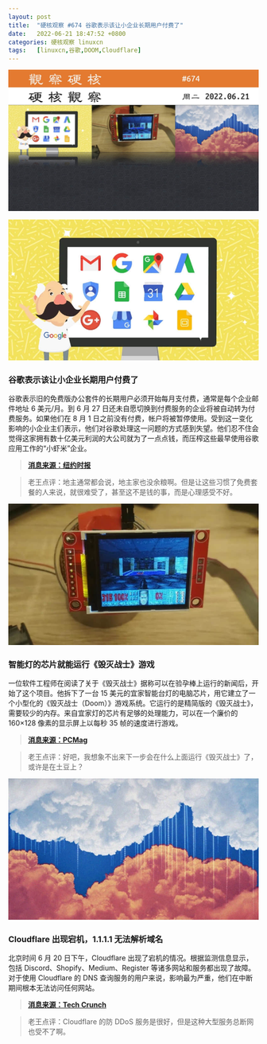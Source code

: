 ```yaml
---
layout: post
title:	"硬核观察 #674 谷歌表示该让小企业长期用户付费了"
date:	2022-06-21 18:47:52 +0800 
categories:	硬核观察 linuxcn 
tags:	[linuxcn,谷歌,DOOM,Cloudflare]
---
```



![](/Asserts/Images/album/202206/21/184702bc4fmref5fkrfcxk.jpg)


![](/Asserts/Images/album/202206/21/184712m1t959hycpc9tihr.jpg)


### 谷歌表示该让小企业长期用户付费了


谷歌表示旧的免费版办公套件的长期用户必须开始每月支付费，通常是每个企业邮件地址 6 美元/月。到 6 月 27 日还未自愿切换到付费服务的企业将被自动转为付费服务。如果他们在 8 月 1 日之前没有付费，帐户将被暂停使用。受到这一变化影响的小企业主们表示，他们对谷歌处理这一问题的方式感到失望。他们忍不住会觉得这家拥有数十亿美元利润的大公司就为了一点点钱，而压榨这些最早使用谷歌应用工作的“小虾米”企业。



> 
> **[消息来源：纽约时报](https://www.nytimes.com/2022/06/20/technology/google-gsuite-small-business-fee.html)**
> 
> 
> 



> 
> 老王点评：地主通常都会说，地主家也没余粮啊。但是让这些习惯了免费套餐的人来说，就很难受了，甚至这不是钱的事，而是心理感受不好。
> 
> 
> 


![](/Asserts/Images/album/202206/21/184725ii1kwbdk5dygjew0.jpg)


### 智能灯的芯片就能运行《毁灭战士》游戏


一位软件工程师在阅读了关于《毁灭战士》据称可以在验孕棒上运行的新闻后，开始了这个项目。他拆下了一台 15 美元的宜家智能台灯的电脑芯片，用它建立了一个小型化的《毁灭战士（Doom）》游戏系统。它运行的是精简版的《毁灭战士》，需要较少的内存。来自宜家灯的芯片有足够的处理能力，可以在一个廉价的 160×128 像素的显示屏上以每秒 35 帧的速度进行游戏。



> 
> **[消息来源：PCMag](https://uk.pcmag.com/games/133930/you-can-run-doom-on-a-chip-from-a-15-ikea-smart-lamp)**
> 
> 
> 



> 
> 老王点评：好吧，我想象不出来下一步会在什么上面运行《毁灭战士》了，或许是在土豆上？
> 
> 
> 


![](/Asserts/Images/album/202206/21/184737p37pgzd2d7lyqpql.jpg)


### Cloudflare 出现宕机，1.1.1.1 无法解析域名


北京时间 6 月 20 日下午，Cloudflare 出现了宕机的情况。根据监测信息显示，包括 Discord、Shopify、Medium、Register 等诸多网站和服务都出现了故障。对于使用 Cloudflare 的 DNS 查询服务的用户来说，影响最为严重，他们在中断期间根本无法访问任何网站。



> 
> **[消息来源：Tech Crunch](https://techcrunch.com/2022/06/20/cloudflare-outage-knocks-popular-services-offline/)**
> 
> 
> 



> 
> 老王点评：Cloudflare 的防 DDoS 服务是很好，但是这种大型服务总断网也受不了啊。
> 
> 
>
